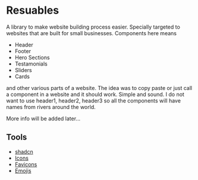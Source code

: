 # Resuables

A library to make website building process easier. Specially targeted to websites that are built for small businesses. Components here means

- Header
- Footer
- Hero Sections
- Testamonials
- Sliders
- Cards

and other various parts of a website. The idea was to copy paste or just call a component in a website and it should work.
Simple and sound. I do not want to use header1, header2, header3 so all the components will have names from rivers around the world.

More info will be added later...

## Tools
- [shadcn](https://ui.shadcn.com/)
- [Icons](https://iconsvg.xyz/)
- [Favicons](https://favicon.io/favicon-generator/)
- [Emojis](https://emojihub.org/)
